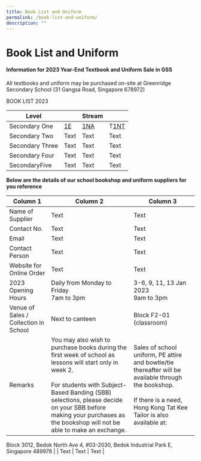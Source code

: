```yaml
---
title: Book List and Uniform
permalink: /book-list-and-uniform/
description: ""
---
```

# **Book List and Uniform**

#### Information for 2023 Year-End Textbook and Uniform Sale in GSS


All textbooks and uniform may be purchased on-site at Greenridge Secondary School 
(31 Gangsa Road, Singapore 678972)


BOOK LIST 2023


| Level |     | Stream |  |
| -------- | -------- | -------- |-------- |
| Secondary One    | [1E](/files/BookLists/2023/2023%20Sec%201E%20Booklist.pdf)   | [1NA](/files/BookLists/2023/2023%20Sec%201NA%20Booklist.pdf)   |T[1NT](/files/BookLists/2023/2023%20Sec%201NT%20Booklist.pdf)   |
| Secondary Two   | Text     | Text     |Text     |
| Secondary Three   | Text     | Text     |Text     |
| Secondary Four  | Text     | Text     |Text     |
| SecondaryFive    | Text     | Text     |Text     |




**Below are the details of our school bookshop and uniform suppliers for you reference**


| Column 1 | Column 2 | Column 3 |
| -------- | -------- | -------- |
| Name of Supplier| Text     | Text     |
| Contact No.    | Text     | Text     |
| Email    | Text     | Text     |
| Contact Person| Text     | Text     |
| Website for Online Order    | Text     | Text     |
| 2023 Opening Hours     | Daily from Monday to Friday<br>7am to 3pm    | 3-6, 9, 11, 13 Jan 2023<br>9am to 3pm    |
| Venue of Sales / Collection in School     | Next to canteen| Block F2-01 (classroom)|
| Remarks   | You may also wish to purchase books during the first week of school as lessons will start only in week 2.<br><br>For students with Subject-Based Banding (SBB) selections, please decide on your SBB before making your purchases as the bookshop will not be able to make an exchange.     | Sales of school uniform, PE attire and bowtie/tie thereafter will be available through the bookshop.<br><br>If there is a need, Hong Kong Tat Kee Tailor is also available at:

Block 3012, Bedok North Ave 4,
#03-2030, Bedok Industrial Park E, Singapore 489978   |
| Text     | Text     | Text     |